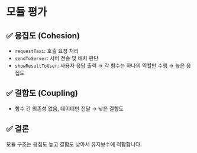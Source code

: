 # 모듈 평가

## ✅ 응집도 (Cohesion)
- `requestTaxi`: 호출 요청 처리
- `sendToServer`: 서버 전송 및 배차 판단
- `showResultToUser`: 사용자 응답 출력
→ 각 함수는 하나의 역할만 수행 → 높은 응집도

## ✅ 결합도 (Coupling)
- 함수 간 의존성 없음, 데이터만 전달 → 낮은 결합도

## ✅ 결론
모듈 구조는 응집도 높고 결합도 낮아서 유지보수에 적합합니다.
